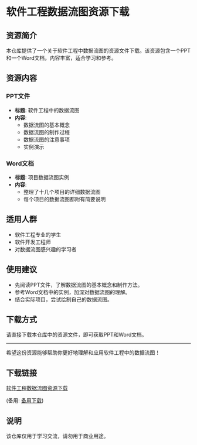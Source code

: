 # 软件工程数据流图资源下载

## 资源简介

本仓库提供了一个关于软件工程中数据流图的资源文件下载。该资源包含一个PPT和一个Word文档，内容丰富，适合学习和参考。

## 资源内容

### PPT文件
- **标题**: 软件工程中的数据流图
- **内容**: 
  - 数据流图的基本概念
  - 数据流图的制作过程
  - 数据流图的注意事项
  - 实例演示

### Word文档
- **标题**: 项目数据流图实例
- **内容**: 
  - 整理了十几个项目的详细数据流图
  - 每个项目的数据流图都附有简要说明

## 适用人群

- 软件工程专业的学生
- 软件开发工程师
- 对数据流图感兴趣的学习者

## 使用建议

- 先阅读PPT文件，了解数据流图的基本概念和制作方法。
- 参考Word文档中的实例，加深对数据流图的理解。
- 结合实际项目，尝试绘制自己的数据流图。

## 下载方式

请直接下载本仓库中的资源文件，即可获取PPT和Word文档。

---

希望这份资源能够帮助你更好地理解和应用软件工程中的数据流图！

## 下载链接
[软件工程数据流图资源下载](https://pan.quark.cn/s/6b9a0aea60f1) 

(备用: [备用下载](https://pan.baidu.com/s/1F_bRh2JBRClEBg2hUP3F1g?pwd=1234))

## 说明

该仓库仅用于学习交流，请勿用于商业用途。
